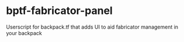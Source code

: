 # bptf-fabricator-panel
Userscript for backpack.tf that adds UI to aid fabricator management in your backpack

